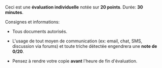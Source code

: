 Ceci est une **évaluation individuelle** notée sur **20 points**. Durée: **30 minutes**.

Consignes et informations:

- Tous documents autorisés.

- L'usage de tout moyen de communication (ex: email, chat, SMS, discussion via forums) et toute triche détectée engendrera une **note de 0/20**.

- Pensez à rendre votre copie **avant** l'heure de fin d'évaluation.
